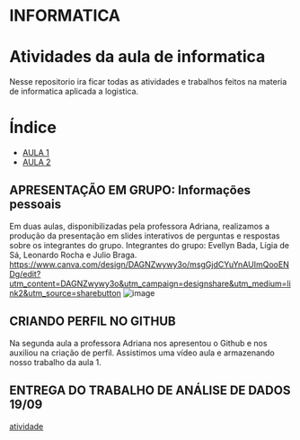 # INFORMATICA

# Atividades da aula de informatica

Nesse repositorio ira ficar todas as atividades e trabalhos feitos na materia de informatica aplicada a logistica.
# Índice

* [AULA 1](#apresentação-pessoal-em-grupo)
* [AULA 2](#criando-perfil-no-github)

## APRESENTAÇÃO EM GRUPO: Informações pessoais
Em duas aulas, disponibilizadas pela professora Adriana, realizamos a produção da presentação em slides interativos de perguntas e respostas sobre os integrantes do grupo.
Integrantes do grupo: Evellyn Bada, Lígia de Sá, Leonardo Rocha e Julio Braga.
https://www.canva.com/design/DAGNZwywy3o/msgGjdCYuYnAUImQooENDg/edit?utm_content=DAGNZwywy3o&utm_campaign=designshare&utm_medium=link2&utm_source=sharebutton
![image](https://github.com/user-attachments/assets/0fb3d947-68c7-41f6-8fa8-556aad67e90f)

## CRIANDO PERFIL NO GITHUB
Na segunda aula a professora Adriana nos apresentou o Github e nos auxiliou na criação de perfil. Assistimos uma vídeo aula e armazenando nosso trabalho da aula 1.

## ENTREGA DO TRABALHO DE ANÁLISE DE DADOS 19/09
[atividade](https://github.com/BadanBADAN/INFORMATICA/blob/main/an%C3%A1lise%20de%20dados%20sjc.xlsx)
